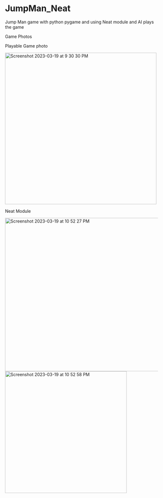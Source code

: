 # JumpMan_Neat
 Jump Man game with python pygame and using Neat module and AI plays the game 

Game Photos

Playable Game photo

<img width="499" alt="Screenshot 2023-03-19 at 9 30 30 PM" src="https://user-images.githubusercontent.com/66223190/226205905-ad6f7dda-8200-44ad-86ed-8e875200ca5e.png">

Neat Module 

<img width="505" alt="Screenshot 2023-03-19 at 10 52 27 PM" src="https://user-images.githubusercontent.com/66223190/226205913-f33f7939-9633-4b4f-90f9-2983c3f58b11.png">

<img width="401" alt="Screenshot 2023-03-19 at 10 52 58 PM" src="https://user-images.githubusercontent.com/66223190/226205923-b36855f9-954a-456e-adec-e500c7eb9e02.png">
